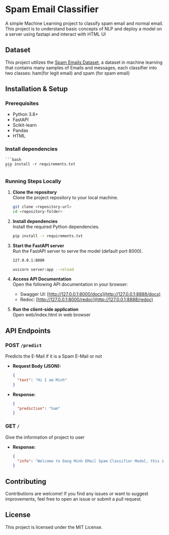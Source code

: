 # Spam Email Classifier  

A simple Machine Learning project to classify spam email and normal email. This project is to understand basic concepts of NLP and deploy a model on a server using fastapi and interact with HTML UI

## Dataset

This project utilizes the [Spam Emails Dataset](https://www.kaggle.com/datasets/ashfakyeafi/spam-email-classification/data), a dataset in machine learning that contains many samples of Emails and messages, each classifier into two classes: ham(for legit email) and spam (for spam email)

## Installation & Setup

### Prerequisites
- Python 3.8+  
- FastAPI  
- Scikit-learn  
- Pandas
- HTML 
  
### Install dependencies
    ```bash
    pip install -r requirements.txt
    ```

### Running Steps Locally
1. **Clone the repository**  
   Clone the project repository to your local machine.
   ```bash
   git clone <repository-url>
   cd <repository-folder>
   ```

2. **Install dependencies**  
   Install the required Python dependencies.
   ```bash
   pip install -r requirements.txt
   ```

3. **Start the FastAPI server**  
   Run the FastAPI server to serve the model (default port 8000).
   ```bash
   127.0.0.1:8000
   ```
   ```bash
   uvicorn server:app --reload
   ```

4. **Access API Documentation**  
   Open the following API documentation in your browser:
   - Swagger UI: [http://127.0.0.1:8000/docs](http://127.0.0.1:8888/docs)
   - Redoc: [http://127.0.0.1:8000/redoc](http://127.0.0.1:8888/redoc)

5. **Run the client-side application**  
   Open web/index.html in web browser

## API Endpoints

### **POST** `/predict`

Predicts the E-Mail if it is a Spam E-Mail or not

- **Request Body (JSON):**
  ```json
  {
    "text": "Hi I am Minh"
  }
  ```
- **Response:**
  ```json
  {
    "prediction": "ham"
  }
  ```

### **GET** `/`

Give the information of project to user

- **Response:**
  ```json
  {
    "info": "Welcome to Dang Minh EMail Spam Classifier Model, this is a personal project to practice my knowledge in NLP and MLops"
  }
  ```


## Contributing

Contributions are welcome! If you find any issues or want to suggest improvements, feel free to open an issue or submit a pull request.

## License

This project is licensed under the MIT License.
